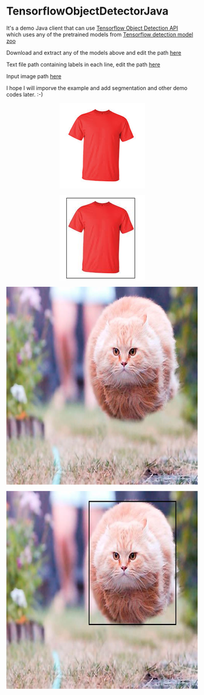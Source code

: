 # TensorflowObjectDetectorJava

It's a demo Java client that can use <a href='https://github.com/tensorflow/models/tree/master/research/object_detection'>Tensorflow Object Detection API</a><br>
which uses any of the pretrained models from <a href='https://github.com/tensorflow/models/blob/master/research/object_detection/g3doc/detection_model_zoo.md'>Tensorflow detection model zoo</a><br>

Download and extract any of the models above and edit the path <a href='https://github.com/sumsuddin/TensorflowObjectDetectorJava/blob/64046bdf2adc65cc16ead989159b706f90a444c0/src/main/java/com/srgroup/tfobj/Main.java#L17'>here</a><br>

Text file path containing labels in each line, edit the path <a href='https://github.com/sumsuddin/TensorflowObjectDetectorJava/blob/64046bdf2adc65cc16ead989159b706f90a444c0/src/main/java/com/srgroup/tfobj/Main.java#L18'>here</a><br>

Input image path <a href='https://github.com/sumsuddin/TensorflowObjectDetectorJava/blob/64046bdf2adc65cc16ead989159b706f90a444c0/src/main/java/com/srgroup/tfobj/Main.java#L19'>here</a><br>

I hope I will imporve the example and add segmentation and other demo codes later. :-)

<p align="center">
  <img src="demo-images/input1.jpg" width=225 height=225>
</p>

<p align="center">
  <img src="demo-images/output1.jpg" width=225 height=225>
</p>

<p align="center">
  <img src="demo-images/input2.jpg" width=750 height=521>
</p>

<p align="center">
  <img src="demo-images/output2.jpg" width=750 height=521>
</p>
